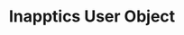 ---
title: Inapptics User Object
position: 3.01
description: Returns an `IAXUserIdentity` instance with currently set user properties.
from_version: 1.7.0
parameters:
  - name: 
    content: 
content_markdown: |-
  ##### Declaration

  ``` swift
  class func user() -> IAXUserIdentity
  ```
  {: .code-group-start title="Swift" }

  ``` objective_c
  + (IAXUserIdentity * _Nonnull)user;
  ```
  {: .code-group title="Objective-C" }

  ``` java
  + (IAXUserIdentity * _Nonnull)user;
  ```
  {: .code-group title="Java" }

  ``` kotlin
  + (IAXUserIdentity * _Nonnull)user;
  ```
  {: .code-group title="Kotlin" }

  These are the standard user properties:

  | Property | Type | Description |
  | --- | --- | --- |
  | `id` | string | A custom identifier for your user. E.g. the user's ID in your own user database. |
  | `email` | string | App user's email. |
  | `name` | string | App user's full name. |
  | `properties` | dictionary | A dictionary with custom key/value properties for the app user. |

  ##### Example

  ``` swift
  print(Inapptics.user().id)
  print(Inapptics.user().email)
  print(Inapptics.user().name)
  print(Inapptics.user().properties["YOUR_CUSTOM_KEY"]!)
  ```
  {: .code-group-start title="Swift" }

  ``` objective_c
  NSLog(@"%@", Inapptics.user.id);
  NSLog(@"%@", Inapptics.user.email);
  NSLog(@"%@", Inapptics.user.name);
  NSLog(@"%@", Inapptics.user.properties[@"YOUR_CUSTOM_KEY"]);
  ```
  {: .code-group title="Objective-C" }

  ``` java
  NSLog(@"%@", Inapptics.user.id);
  NSLog(@"%@", Inapptics.user.email);
  NSLog(@"%@", Inapptics.user.name);
  NSLog(@"%@", Inapptics.user.properties[@"YOUR_CUSTOM_KEY"]);
  ```
  {: .code-group title="Java" }

  ``` kotlin
  NSLog(@"%@", Inapptics.user.id);
  NSLog(@"%@", Inapptics.user.email);
  NSLog(@"%@", Inapptics.user.name);
  NSLog(@"%@", Inapptics.user.properties[@"YOUR_CUSTOM_KEY"]);
  ```
  {: .code-group title="Kotlin" }
---